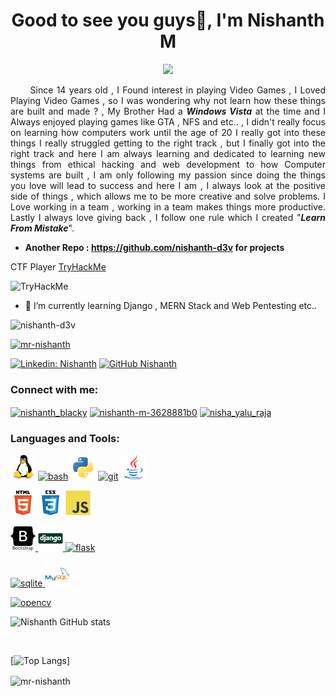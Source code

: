 

<div align = "center"> 
  <h1 align="center">Good to see you guys👋, I'm Nishanth M</h1>
  <img src="https://media.giphy.com/media/f3iwJFOVOwuy7K6FFw/giphy.gif?cid=ecf05e47t3ua84z6i952uqwlimrg2kq9u9s7v33i4vw7pcnb&rid=giphy.gif&ct=g">
</div> 


<!--
![](https://media.giphy.com/media/L1R1tvI9svkIWwpVYr/giphy.gif) </div>
<img src="https://github.com/TheDudeThatCode/TheDudeThatCode/blob/master/Assets/Hi.gif" width="29px">   
**JOKER-NISHANTH/JOKER-NISHANTH** is a ✨ _special_ ✨ repository because its `README.md` (this file) appears on your GitHub profile.
<h3 align="center">A passionate in coding from India</h3>
Here are some ideas to get you started:

- 🔭 I’m currently working on ...
- 🌱 I’m currently learning ...
- 👯 I’m looking to collaborate on ...
- 🤔 I’m looking for help with ...
- 💬 Ask me about ...
- 📫 How to reach me: ...
- 😄 Pronouns: ...
- ⚡ Fun fact: ...
https://github.com/JOKER-NISHANTH

-->


<p align="justify">
 	&nbsp;&nbsp;&nbsp;&nbsp;&nbsp; Since 14 years old , 
I Found interest in playing Video Games , I Loved Playing Video Games 
, so I was wondering why not learn how these things are built and made ? 
, My Brother Had a <i><strong>Windows Vista</strong></i> at the time and I Always enjoyed playing games like GTA , NFS and etc..
, I didn't really focus on learning how computers work until the age of 20 
I really got into these things I really struggled getting to the right track 
, but I finally got into the right track and here I am always learning and dedicated 
to learning new things from ethical hacking and web development to how Computer systems are built , 
I am only following my passion since doing the things you love will lead to success and here I am , 
I always look at the positive side of things , which allows me to be more creative and solve problems.
I Love working in a team , working in a team makes things more productive. 
Lastly I always love giving back , 
I follow one rule which I created "<i><strong>Learn From Mistake</strong></i>".
</p>

- **Another Repo : https://github.com/nishanth-d3v for projects**

 CTF Player [TryHackMe](https://tryhackme.com/p/NISHANTH)


 <img src="https://tryhackme-badges.s3.amazonaws.com/NISHANTH.png" alt="TryHackMe">
 

 
- 🌱 I’m currently learning Django , MERN Stack and Web Pentesting etc..


<p align="left"> <img src="https://komarev.com/ghpvc/?username=mr-nishanth&label=Profile%20views&color=0e75b6&style=flat" alt="nishanth-d3v" /> </p>
<p align="left"> <a href="https://github.com/ryo-ma/github-profile-trophy"><img src="https://github-profile-trophy.vercel.app/?username=mr-nishanth" alt="mr-nishanth" /></a> </p>

<!--
<p align="left"> <a href="https://twitter.com/nishanth_blacky" target="blank"><img src="https://img.shields.io/twitter/follow/nishanth_blacky?logo=twitter&style=for-the-badge" alt="nishanth_blacky" /></a> </p>
-->
[![Linkedin: Nishanth](https://img.shields.io/badge/-Nishanth-blue?style=flatsquare&logo=Linkedin&logoColor=white&link=https://www.linkedin.com/in/nishanth-m-3628881b0/)](https://www.linkedin.com/in/nishanth-m-3628881b0/)
[![GitHub Nishanth](https://img.shields.io/github/followers/JOKER-NISHANTH?label=follow&style=social)](https://github.com/nishanth-d3v)

<!--
[![Twitter: Nishanth](https://img.shields.io/twitter/follow/nishanthmohan21?style=social)](https://twitter.com/nishanthmohan21)
<a href="https://stackoverflow.com/users/15107684" target="blank"><img align="center" src="https://cdn.jsdelivr.net/npm/simple-icons@3.0.1/icons/stackoverflow.svg" alt="15107684" height="30" width="40" /></a>
<a href="https://kaggle.com/https://www.kaggle.com/nishanth007/" target="blank"><img align="center" src="https://cdn.jsdelivr.net/npm/simple-icons@3.0.1/icons/kaggle.svg" alt="https://www.kaggle.com/nishanth007/" height="30" width="40" /></a>
<a href="https://www.codechef.com/users/nishanth_m" target="blank"><img align="center" src="https://cdn.jsdelivr.net/npm/simple-icons@3.1.0/icons/codechef.svg" alt="nishanth_m" height="30" width="40" /></a>
<a href="https://www.hackerrank.com/innocentnishanth" target="blank"><img align="center" src="https://cdn.jsdelivr.net/npm/simple-icons@3.0.1/icons/hackerrank.svg" alt="innocentnishanth" height="30" width="40" /></a>
</p>
-->


<h3 align="left">Connect with me:</h3>
<p align="left">
<a href="https://twitter.com/nishanth_blacky" target="blank"><img align="center" src="https://cdn.jsdelivr.net/npm/simple-icons@3.0.1/icons/twitter.svg" alt="nishanth_blacky" height="30" width="40" /></a>
<a href="https://linkedin.com/in/nishanth-m-3628881b0" target="blank"><img align="center" src="https://cdn.jsdelivr.net/npm/simple-icons@3.0.1/icons/linkedin.svg" alt="nishanth-m-3628881b0" height="30" width="40" /></a>
<a href="https://www.instagram.com/nisha_yalu_raja/" target="blank"><img align="center" src="https://cdn.jsdelivr.net/npm/simple-icons@3.0.1/icons/instagram.svg" alt="nisha_yalu_raja" height="30" width="40" /></a>
  

<h3 align="left">Languages and Tools:</h3>

<a href="https://www.linux.org/" target="_blank"><img src="https://raw.githubusercontent.com/devicons/devicon/master/icons/linux/linux-original.svg" alt="linux" width="40" height="40"/></a> <a href="https://www.gnu.org/software/bash/" target="_blank"> <img src="https://www.vectorlogo.zone/logos/gnu_bash/gnu_bash-icon.svg" alt="bash" width="40" height="40"/></a> <a href="https://www.python.org" target="_blank"> <img src="https://raw.githubusercontent.com/devicons/devicon/master/icons/python/python-original.svg" alt="python" width="40" height="40"/></a> <a href="https://git-scm.com/" target="_blank"> <img src="https://www.vectorlogo.zone/logos/git-scm/git-scm-icon.svg" alt="git" width="40" height="40"/></a> <a href="https://www.java.com" target="_blank"> <img src="https://raw.githubusercontent.com/devicons/devicon/master/icons/java/java-original.svg" alt="java" width="40" height="40"/>
<!--Front end-->
<a href="https://www.w3.org/html/" target="_blank"> <img src="https://raw.githubusercontent.com/devicons/devicon/master/icons/html5/html5-original-wordmark.svg" alt="html5" width="40" height="40"/></a> <a href="https://www.w3schools.com/css/" target="_blank"> <img src="https://raw.githubusercontent.com/devicons/devicon/master/icons/css3/css3-original-wordmark.svg" alt="css3" width="40" height="40"/></a>  <a href="https://developer.mozilla.org/en-US/docs/Web/JavaScript" target="_blank"> <img src="https://raw.githubusercontent.com/devicons/devicon/master/icons/javascript/javascript-original.svg" alt="javascript" width="40" height="40"/> </a>
<!--Frameworks-->
<a href="https://getbootstrap.com" target="_blank"> <img src="https://raw.githubusercontent.com/devicons/devicon/master/icons/bootstrap/bootstrap-plain-wordmark.svg" alt="bootstrap" width="40" height="40"/> </a>
<a href="https://www.djangoproject.com/" target="_blank"> <img src="https://raw.githubusercontent.com/devicons/devicon/master/icons/django/django-original.svg" alt="django" width="40" height="40"/> </a>
<a href="https://flask.palletsprojects.com/" target="_blank"> <img src="https://www.vectorlogo.zone/logos/pocoo_flask/pocoo_flask-icon.svg" alt="flask" width="40" height="40"/> </a> 
<!--DataBase-->
<a href="https://www.sqlite.org/" target="_blank"> <img src="https://www.vectorlogo.zone/logos/sqlite/sqlite-icon.svg" alt="sqlite" width="40" height="40"/> </a>
<a href="https://www.mysql.com/" target="_blank"> <img src="https://raw.githubusercontent.com/devicons/devicon/master/icons/mysql/mysql-original-wordmark.svg" alt="mysql" width="40" height="40"/> </a> 
<!-- PHP
<a href="https://www.php.net" target="_blank"> <img src="https://raw.githubusercontent.com/devicons/devicon/master/icons/php/php-original.svg" alt="php" width="40" height="40"/> </a>
-->

<!--Computer vision ( CV )--> 
<a href="https://opencv.org/" target="_blank"> <img src="https://www.vectorlogo.zone/logos/opencv/opencv-icon.svg" alt="opencv" width="40" height="40"/> </a>
<!--
<h3 align="left">Languages and Tools:</h3>
<p align="left"> 
<a href="https://www.gnu.org/software/bash/" target="_blank"> <img src="https://www.vectorlogo.zone/logos/gnu_bash/gnu_bash-icon.svg" alt="bash" width="40" height="40"/> </a> 
<a href="https://getbootstrap.com" target="_blank"> <img src="https://raw.githubusercontent.com/devicons/devicon/master/icons/bootstrap/bootstrap-plain-wordmark.svg" alt="bootstrap" width="40" height="40"/> </a>
<a href="https://www.cprogramming.com/" target="_blank"> <img src="https://raw.githubusercontent.com/devicons/devicon/master/icons/c/c-original.svg" alt="c" width="40" height="40"/> 
</a> <a href="https://www.w3schools.com/cpp/" target="_blank"> <img src="https://raw.githubusercontent.com/devicons/devicon/master/icons/cplusplus/cplusplus-original.svg" alt="cplusplus" width="40" height="40"/> </a> 
<a href="https://www.w3schools.com/cs/" target="_blank"> <img src="https://raw.githubusercontent.com/devicons/devicon/master/icons/csharp/csharp-original.svg" alt="csharp" width="40" height="40"/> </a>
<a href="https://www.w3schools.com/css/" target="_blank"> <img src="https://raw.githubusercontent.com/devicons/devicon/master/icons/css3/css3-original-wordmark.svg" alt="css3" width="40" height="40"/> </a>
<a href="https://www.djangoproject.com/" target="_blank"> <img src="https://raw.githubusercontent.com/devicons/devicon/master/icons/django/django-original.svg" alt="django" width="40" height="40"/> </a>
<a href="https://www.docker.com/" target="_blank"> <img src="https://raw.githubusercontent.com/devicons/devicon/master/icons/docker/docker-original-wordmark.svg" alt="docker" width="40" height="40"/> </a>
<a href="https://dotnet.microsoft.com/" target="_blank"> <img src="https://raw.githubusercontent.com/devicons/devicon/master/icons/dot-net/dot-net-original-wordmark.svg" alt="dotnet" width="40" height="40"/> </a>
<a href="https://expressjs.com" target="_blank"> <img src="https://raw.githubusercontent.com/devicons/devicon/master/icons/express/express-original-wordmark.svg" alt="express" width="40" height="40"/>
</a> <a href="https://firebase.google.com/" target="_blank"> <img src="https://www.vectorlogo.zone/logos/firebase/firebase-icon.svg" alt="firebase" width="40" height="40"/> </a>
<a href="https://flask.palletsprojects.com/" target="_blank"> <img src="https://www.vectorlogo.zone/logos/pocoo_flask/pocoo_flask-icon.svg" alt="flask" width="40" height="40"/> </a>
<a href="https://git-scm.com/" target="_blank"> <img src="https://www.vectorlogo.zone/logos/git-scm/git-scm-icon.svg" alt="git" width="40" height="40"/> </a>
<a href="https://golang.org" target="_blank"> <img src="https://raw.githubusercontent.com/devicons/devicon/master/icons/go/go-original.svg" alt="go" width="40" height="40"/> </a>
<a href="https://gulpjs.com" target="_blank"> <img src="https://raw.githubusercontent.com/devicons/devicon/master/icons/gulp/gulp-plain.svg" alt="gulp" width="40" height="40"/> </a>
<a href="https://heroku.com" target="_blank"> <img src="https://www.vectorlogo.zone/logos/heroku/heroku-icon.svg" alt="heroku" width="40" height="40"/> </a>
<a href="https://www.w3.org/html/" target="_blank"> <img src="https://raw.githubusercontent.com/devicons/devicon/master/icons/html5/html5-original-wordmark.svg" alt="html5" width="40" height="40"/> </a>
<a href="https://www.java.com" target="_blank"> <img src="https://raw.githubusercontent.com/devicons/devicon/master/icons/java/java-original.svg" alt="java" width="40" height="40"/>
</a> <a href="https://developer.mozilla.org/en-US/docs/Web/JavaScript" target="_blank"> <img src="https://raw.githubusercontent.com/devicons/devicon/master/icons/javascript/javascript-original.svg" alt="javascript" width="40" height="40"/> </a>
<a href="https://kubernetes.io" target="_blank"> <img src="https://www.vectorlogo.zone/logos/kubernetes/kubernetes-icon.svg" alt="kubernetes" width="40" height="40"/> </a>
<a href="https://www.linux.org/" target="_blank"> <img src="https://raw.githubusercontent.com/devicons/devicon/master/icons/linux/linux-original.svg" alt="linux" width="40" height="40"/> </a>
<a href="https://www.mongodb.com/" target="_blank"> <img src="https://raw.githubusercontent.com/devicons/devicon/master/icons/mongodb/mongodb-original-wordmark.svg" alt="mongodb" width="40" height="40"/></a>
<a href="https://www.mysql.com/" target="_blank"> <img src="https://raw.githubusercontent.com/devicons/devicon/master/icons/mysql/mysql-original-wordmark.svg" alt="mysql" width="40" height="40"/> </a>
<a href="https://nodejs.org" target="_blank"> <img src="https://raw.githubusercontent.com/devicons/devicon/master/icons/nodejs/nodejs-original-wordmark.svg" alt="nodejs" width="40" height="40"/> </a>
<a href="https://opencv.org/" target="_blank"> <img src="https://www.vectorlogo.zone/logos/opencv/opencv-icon.svg" alt="opencv" width="40" height="40"/> </a>
<a href="https://www.oracle.com/" target="_blank"> <img src="https://raw.githubusercontent.com/devicons/devicon/master/icons/oracle/oracle-original.svg" alt="oracle" width="40" height="40"/> </a>
<a href="https://www.perl.org/" target="_blank"> <img src="https://api.iconify.design/logos-perl.svg" alt="perl" width="40" height="40"/> </a>
<a href="https://www.php.net" target="_blank"> <img src="https://raw.githubusercontent.com/devicons/devicon/master/icons/php/php-original.svg" alt="php" width="40" height="40"/> </a>
<a href="https://www.postgresql.org" target="_blank"> <img src="https://raw.githubusercontent.com/devicons/devicon/master/icons/postgresql/postgresql-original-wordmark.svg" alt="postgresql" width="40" height="40"/> </a>
<a href="https://www.python.org" target="_blank"> <img src="https://raw.githubusercontent.com/devicons/devicon/master/icons/python/python-original.svg" alt="python" width="40" height="40"/> </a>
<a href="https://reactjs.org/" target="_blank"> <img src="https://raw.githubusercontent.com/devicons/devicon/master/icons/react/react-original-wordmark.svg" alt="react" width="40" height="40"/> </a>
<a href="https://redux.js.org" target="_blank"> <img src="https://raw.githubusercontent.com/devicons/devicon/master/icons/redux/redux-original.svg" alt="redux" width="40" height="40"/> </a>
<a href="https://sass-lang.com" target="_blank"> <img src="https://raw.githubusercontent.com/devicons/devicon/master/icons/sass/sass-original.svg" alt="sass" width="40" height="40"/> </a>
<a href="https://scikit-learn.org/" target="_blank"> <img src="https://upload.wikimedia.org/wikipedia/commons/0/05/Scikit_learn_logo_small.svg" alt="scikit_learn" width="40" height="40"/> </a> 
<a href="https://www.sqlite.org/" target="_blank"> <img src="https://www.vectorlogo.zone/logos/sqlite/sqlite-icon.svg" alt="sqlite" width="40" height="40"/> </a> 
<a href="https://www.tensorflow.org" target="_blank"> <img src="https://www.vectorlogo.zone/logos/tensorflow/tensorflow-icon.svg" alt="tensorflow" width="40" height="40"/> </a> 
<a href="https://www.typescriptlang.org/" target="_blank"> <img src="https://raw.githubusercontent.com/devicons/devicon/master/icons/typescript/typescript-original.svg" alt="typescript" width="40" height="40"/> </a>
<a href="https://vuejs.org/" target="_blank"> <img src="https://raw.githubusercontent.com/devicons/devicon/master/icons/vuejs/vuejs-original-wordmark.svg" alt="vuejs" width="40" height="40"/> </a>
</p>
-->

![Nishanth GitHub stats](https://github-readme-stats.vercel.app/api?username=mr-nishanth&show_icons=true&theme=radical)

  </br>
  
[![Top Langs](https://github-readme-stats.vercel.app/api/top-langs/?username=mr-nishanth&layout=compact&theme=radical)]

<!-- (https://github.com/mr-nishanth/github-readme-stats) -->

<!-- <p><img align="center" src="https://github-readme-streak-stats.herokuapp.com/?user=mr-nishanth&show_icons=true&theme=radical" alt="mr-nishanth" /></p> -->
<p><img align="center" src="https://github-readme-streak-stats.herokuapp.com/?user=mr-nishanth&show_icons=true&theme=radical" alt="mr-nishanth" /></p>


<!--
[![website](https://img.shields.io/badge/PortfolioWebsite-pawan.live-2648ff?style=flat-square&logo=google-chrome)](https://pawan.live/)
-->
